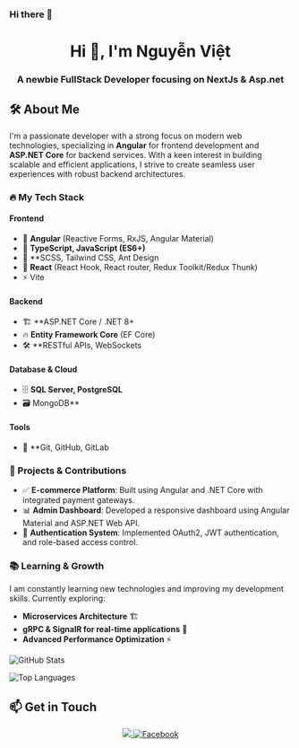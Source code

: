 ### Hi there 👋
<h1 align="center">Hi 👋, I'm Nguyễn Việt</h1>
<h3 align="center">A newbie FullStack Developer focusing on NextJs & Asp.net</h3>

## 🛠️ About Me  
I'm a passionate developer with a strong focus on modern web technologies, specializing in **Angular** for frontend development and **ASP.NET Core** for backend services. With a keen interest in building scalable and efficient applications, I strive to create seamless user experiences with robust backend architectures.  

### 🔥 My Tech Stack  
#### Frontend  
- 🌟 **Angular** (Reactive Forms, RxJS, Angular Material)  
- 📜 **TypeScript, JavaScript (ES6+)**  
- 🎨 **SCSS, Tailwind CSS, Ant Design
- 🌟 **React** (React Hook, React router, Redux Toolkit/Redux Thunk)
- ⚡️ Vite


#### Backend  
- 🏗️ **ASP.NET Core / .NET 8+
- 🔥 **Entity Framework Core** (EF Core)  
- 🛠️ **RESTful APIs, WebSockets

#### Database & Cloud  
- 🗄️ **SQL Server, PostgreSQL**
- 🗃️  MongoDB**  

####  Tools  
- 📂 **Git, GitHub, GitLab

### 🚀 Projects & Contributions  
- ✅ **E-commerce Platform**: Built using Angular and .NET Core with integrated payment gateways.  
- 📊 **Admin Dashboard**: Developed a responsive dashboard using Angular Material and ASP.NET Web API.  
- 🔗 **Authentication System**: Implemented OAuth2, JWT authentication, and role-based access control.  

### 📚 Learning & Growth  
I am constantly learning new technologies and improving my development skills. Currently exploring:  
- **Microservices Architecture** 🏗️  
- **gRPC & SignalR for real-time applications** 📡  
- **Advanced Performance Optimization** ⚡  

<!-- GitHub Stats Card -->
![GitHub Stats](https://github-readme-stats.vercel.app/api?username=Vietokeman&theme=dark&show_icons=true&count_private=true)

<!-- Most Used Languages Card -->
![Top Languages](https://github-readme-stats.vercel.app/api/top-langs/?username=Vietokeman&theme=dark&layout=compact)
## 📫 Get in Touch
<div align="center">
  <a href="mailto:vietbmt19@gmail.com">
    <img src="https://img.shields.io/badge/Gmail-D14836?style=for-the-badge&logo=gmail&logoColor=white" />
  </a>
  <a href="https://www.facebook.com/vietphomaique123/">
    <img src="https://img.shields.io/badge/Facebook-%231877F2.svg?style=flat&logo=facebook&logoColor=white" alt="Facebook" />
  </a>
</div>
